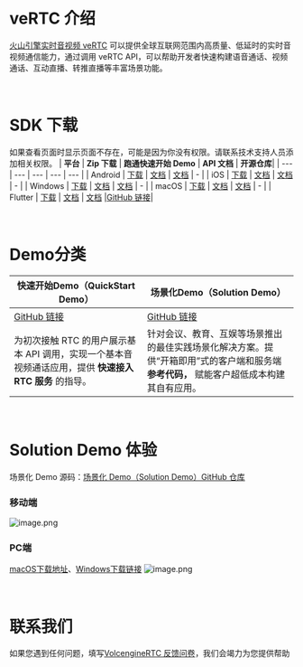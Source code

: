 # veRTC 介绍
[火山引擎实时音视频 veRTC](https://www.volcengine.com/products/rtc) 可以提供全球互联网范围内高质量、低延时的实时音视频通信能力，通过调用 veRTC API，可以帮助开发者快速构建语音通话、视频通话、互动直播、转推直播等丰富场景功能。

<br>

# SDK 下载
如果查看页面时显示页面不存在，可能是因为你没有权限。请联系技术支持人员添加相关权限。
| **平台**  | **Zip 下载** | **跑通快速开始 Demo**  | **API 文档** | **开源仓库**|
| --- | --- | --- | --- | --- |
| Android | [下载](https://www.volcengine.com/docs/6348/75707#%E4%B8%8B%E8%BD%BD-sdk) | [文档](https://www.volcengine.com/docs/6348/70129) | [文档](https://www.volcengine.com/docs/6348/70079) | - |
| iOS     | [下载](https://www.volcengine.com/docs/6348/75707#%E4%B8%8B%E8%BD%BD-sdk) | [文档](https://www.volcengine.com/docs/6348/70128) | [文档](https://www.volcengine.com/docs/6348/70084) | - |
| Windows | [下载](https://www.volcengine.com/docs/6348/75707#%E4%B8%8B%E8%BD%BD-sdk) | [文档](https://www.volcengine.com/docs/6348/70127) | [文档](https://www.volcengine.com/docs/6348/70094) | - |
| macOS   | [下载](https://www.volcengine.com/docs/6348/75707#%E4%B8%8B%E8%BD%BD-sdk) | [文档](https://www.volcengine.com/docs/6348/70125) | [文档](https://www.volcengine.com/docs/6348/70090) | - |
| Flutter | [下载](https://pub.dev/packages/volc_engine_rtc/versions) | [文档](https://www.volcengine.com/docs/6348/132234) | [文档](https://pub.dev/documentation/volc_engine_rtc/latest/) |[GitHub 链接](https://github.com/volcengine/VolcEngineRTC_Flutter_SDK)|

<br>

# Demo分类
| **快速开始Demo（QuickStart Demo）**  | **场景化Demo（Solution Demo）**  |
| --- | --- |
| [GitHub 链接](https://github.com/volcengine/VolcEngineRTC) | [GitHub 链接](https://github.com/volcengine/VolcengineRTC_Solution_Demo) |
| 为初次接触 RTC 的用户展示基本 API 调用，实现一个基本音视频通话应用，提供 **快速接入**  **RTC**   **服务** 的指导。 | 针对会议、教育、互娱等场景推出的最佳实践场景化解决方案。提供“开箱即用”式的客户端和服务端 **参考代码，** 赋能客户超低成本构建其自有应用。 |

<br>

# Solution Demo 体验
场景化 Demo 源码：[场景化 Demo（Solution Demo）GitHub 仓库](https://github.com/volcengine/VolcEngineRTC_Solution_Demo)

### 移动端
![image.png](https://p-vcloud.byteimg.com/tos-cn-i-em5hxbkur4/4e894f813a46431990373c9c8fca4a12~tplv-em5hxbkur4-noop.image)

### PC端
[macOS下载地址](https://sf6-cdn-tos.huoshanstatic.com/obj/vcloud/9e9bb2d36fbea812cb69179fdd817fc6-.zip)、[Windows下载链接](https://lf1-cdn-tos.huoshanstatic.com/obj/vcloud/696cfdb8117a40c1e83e65573ce0167f-.zip)
![image.png](https://p-vcloud.byteimg.com/tos-cn-i-em5hxbkur4/491bb18f969f4e49ada26ec7190f45a4~tplv-em5hxbkur4-noop.image)

<br>

# 联系我们
如果您遇到任何问题，填写[VolcengineRTC 反馈问卷](https://wenjuan.feishu.cn/m?t=sQrk90adbLwi-6ivu)，我们会竭力为您提供帮助